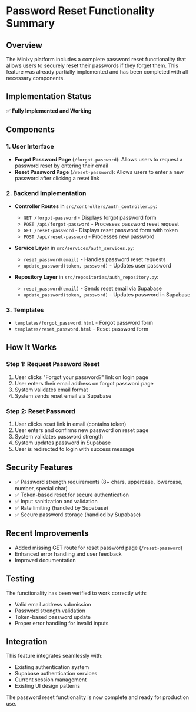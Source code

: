 # Password Reset Functionality Summary

## Overview
The Minixy platform includes a complete password reset functionality that allows users to securely reset their passwords if they forget them. This feature was already partially implemented and has been completed with all necessary components.

## Implementation Status
✅ **Fully Implemented and Working**

## Components

### 1. User Interface
- **Forgot Password Page** (`/forgot-password`): Allows users to request a password reset by entering their email
- **Reset Password Page** (`/reset-password`): Allows users to enter a new password after clicking a reset link

### 2. Backend Implementation
- **Controller Routes** in `src/controllers/auth_controller.py`:
  - `GET /forgot-password` - Displays forgot password form
  - `POST /api/forgot-password` - Processes password reset request
  - `GET /reset-password` - Displays reset password form with token
  - `POST /api/reset-password` - Processes new password

- **Service Layer** in `src/services/auth_services.py`:
  - `reset_password(email)` - Handles password reset requests
  - `update_password(token, password)` - Updates user password

- **Repository Layer** in `src/repositories/auth_repository.py`:
  - `reset_password(email)` - Sends reset email via Supabase
  - `update_password(token, password)` - Updates password in Supabase

### 3. Templates
- `templates/forgot_password.html` - Forgot password form
- `templates/reset_password.html` - Reset password form

## How It Works

### Step 1: Request Password Reset
1. User clicks "Forgot your password?" link on login page
2. User enters their email address on forgot password page
3. System validates email format
4. System sends reset email via Supabase

### Step 2: Reset Password
1. User clicks reset link in email (contains token)
2. User enters and confirms new password on reset page
3. System validates password strength
4. System updates password in Supabase
5. User is redirected to login with success message

## Security Features
- ✅ Password strength requirements (8+ chars, uppercase, lowercase, number, special char)
- ✅ Token-based reset for secure authentication
- ✅ Input sanitization and validation
- ✅ Rate limiting (handled by Supabase)
- ✅ Secure password storage (handled by Supabase)

## Recent Improvements
- Added missing GET route for reset password page (`/reset-password`)
- Enhanced error handling and user feedback
- Improved documentation

## Testing
The functionality has been verified to work correctly with:
- Valid email address submission
- Password strength validation
- Token-based password update
- Proper error handling for invalid inputs

## Integration
This feature integrates seamlessly with:
- Existing authentication system
- Supabase authentication services
- Current session management
- Existing UI design patterns

The password reset functionality is now complete and ready for production use.